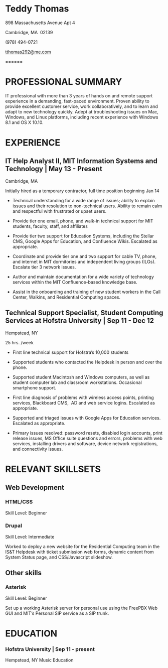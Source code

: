 # Teddy Thomas

898 Massachusetts Avenue Apt 4

Cambridge, MA  02139

(978) 494-0721

tthomas292@me.com

======
# PROFESSIONAL SUMMARY
IT professional with more than 3 years of hands on and remote support experience in a demanding, fast-paced environment. Proven ability to provide excellent customer service, work collaboratively, and to learn and adapt to new technology quickly. Adept at troubleshooting issues on Mac, Windows, and Linux platforms, including recent experience with Windows 8.1 and OS X 10.10. 

# EXPERIENCE
## IT Help Analyst II, MIT Information Systems and Technology | May 13 - Present 

Cambridge, MA

Initially hired as a temporary contractor, full time position beginning Jan 14

* Technical understanding for a wide range of issues; ability to explain issues and their resolution to non-technical users. Ability to remain calm and respectful with frustrated or upset users.

*	Provide tier one email, phone, and walk-in technical support for MIT students, faculty, staff, and affiliates

*	Provide tier two support for Education Systems, including the Stellar CMS, Google Apps for Education, and Confluence Wikis. Escalated as appropriate.

*	Coordinate and provide tier one and two support for cable TV, phone, and internet in MIT dormitories and independent living groups (ILGs). Escalate tier 3 network issues.

*	Author and maintain documentation for a wide variety of technology services within the MIT Confluence-based knowledge base.

*	Assist in the onboarding and training of new student workers in the Call Center, Walkins, and Residential Computing spaces.

## Technical Support Specialist, Student Computing Services at Hofstra University | Sep 11 - Dec 12

Hempstead, NY

25 hrs. /week

*	First line technical support for Hofstra’s 10,000 students

*	Supported students who contacted the Helpdesk in person and over the phone.

* Supported student Macintosh and Windows computers, as well as student computer lab and classroom workstations. Occasional smartphone support.

*	First line diagnosis of problems with wireless access points, printing services, Blackboard CMS,  AD and web service logins. Escalated as appropriate.

*	Supported and triaged issues with Google Apps for Education services. Escalated as appropriate.

*	Primary issues resolved: password resets, disabled login accounts, print release issues, MS Office suite questions and errors, problems with web services, installing drivers and software, device network registrations, and connectivity issues.

# RELEVANT SKILLSETS

## Web Development
### HTML/CSS
Skill Level: Beginner
###	Drupal

Skill Level: Intermediate

Worked to deploy a new website for the Residential Computing team in the IS&T Helpdesk with ticket submission web forms, dynamic content from System Status page, and CSS/Javascript slideshow.

## Other skills
###	Asterisk
Skill Level: Beginner

Set up a working Asterisk server for personal use using the FreePBX Web GUI and MIT’s Personal SIP service as a SIP trunk.

# EDUCATION

### Hofstra University | Sep 11 - present
Hempstead, NY
Music Education


